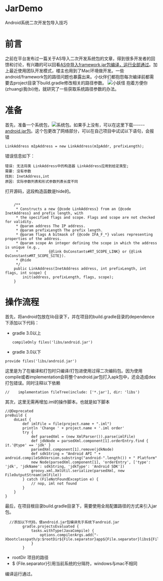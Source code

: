 # JarDemo
Android系统二次开发包导入技巧

# 前言
之前在平台发布过一篇关于AS导入二次开发系统包的文章，得到很多开发者的回馈和讨论，有兴趣的可以回看[AS中导入framework.jar包编译，运行全部通过]([https://www.jianshu.com/p/36cd2a7c888d](https://www.jianshu.com/p/36cd2a7c888d)
)。加上最近使用团队开发模式，楼主也用到了Mac环境做开发。一些android/framework包的路径问题也暴露出来。小伙伴们都抱怨每次编译前都需要去project目录下build.gradle修改相关的路径参数。
![小妖怪](https://upload-images.jianshu.io/upload_images/2326194-7956df7fbed4b38f.png?imageMogr2/auto-orient/strip%7CimageView2/2/w/811/format/webp)
抱着方便你(zhuang)我(bi)他，就研究了一些获取系统路径参数的办法。

# 准备
首先，准备一个系统包，![系统包](https://upload-images.jianshu.io/upload_images/2326194-83e949dc2365a7c1.png?imageMogr2/auto-orient/strip%7CimageView2/2/w/1240)。如果手上没有，可以在这里下载------[android.jar包](https://raw.githubusercontent.com/jixiang52002/document-library/master/android/android.jar)。这个包更改了网络部分，可以在自己项目中试试以下语句，会报错
```
LinkAddress mIpAddress = new LinkAddress(mIpAddr, prefixLength);
```
错误信息如下：
```
错误: 无法将类 LinkAddress中的构造器 LinkAddress应用到给定类型;
需要: 没有参数
找到: InetAddress,int
原因: 实际参数列表和形式参数列表长度不同
```
打开源码，这段构造函数是hide的。
```

    /**
     * Constructs a new {@code LinkAddress} from an {@code InetAddress} and prefix length, with
     * the specified flags and scope. Flags and scope are not checked for validity.
     * @param address The IP address.
     * @param prefixLength The prefix length.
     * @param flags A bitmask of {@code IFA_F_*} values representing properties of the address.
     * @param scope An integer defining the scope in which the address is unique (e.g.,
     *              {@link OsConstants#RT_SCOPE_LINK} or {@link OsConstants#RT_SCOPE_SITE}).
     * @hide
     */
    public LinkAddress(InetAddress address, int prefixLength, int flags, int scope) {
        init(address, prefixLength, flags, scope);
    }
```
# 操作流程
首先，将android包放在lib目录下，并在项目的build.gradle目录的dependence下添加以下代码：

* gradle 3.0以上
   ```
   compileOnly files('libs/android.jar')
   ```
* gradle 3.0以下
```
provide files('libs/android.jar')
```
这里是为了在编译和打包时只编译/打包进使用过得二次编码包。因为使用compile或者implementation会将整个android.jar包打入apk包中，还会造成dex打包错误。同时注释以下依赖
```
//    implementation fileTree(include: ['*.jar'], dir: 'libs')
```

其次，这里无需再增加.iml的操作脚本。也就是如下脚本
```
//@Deprecated
preBuild {
    doLast {
        def imlFile = file(project.name + ".iml")
        println 'Change ' + project.name + '.iml order'
        try {
            def parsedXml = (new XmlParser()).parse(imlFile)
            def jdkNode = parsedXml.component[1].orderEntry.find { it.'@type' == 'jdk' }
            parsedXml.component[1].remove(jdkNode)
            def sdkString = "Android API " + android.compileSdkVersion.substring("android-".length()) + " Platform"
            new Node(parsedXml.component[1], 'orderEntry', ['type': 'jdk', 'jdkName': sdkString, 'jdkType': 'Android SDK'])
            groovy.xml.XmlUtil.serialize(parsedXml, new FileOutputStream(imlFile))
        } catch (FileNotFoundException e) {
            // nop, iml not found
        }
    }
}
```

最后，在项目根目录build.gradle目录下，需要使用全局配置路径的方式来引入jar包。
```
  //添加以下代码，使android.jar包编译先于系统下android.jar
        gradle.projectsEvaluated {
            tasks.withType(JavaCompile) {
                options.compilerArgs.add("-Xbootclasspath/p:$rootDir${File.separator}app${File.separator}libs${File.separator}android.jar")
            }
        }
```
* rootDir 项目的路径
* $ {File.separator}引用当前系统的分隔符，windows与mac不相同

编译运行通过。




